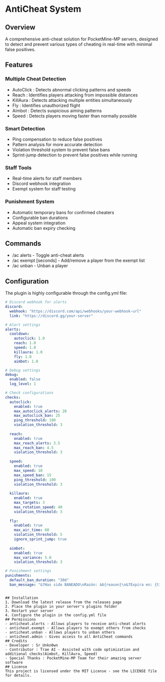 # AntiCheat System
## Overview
A comprehensive anti-cheat solution for PocketMine-MP servers, designed to detect and prevent various types of cheating in real-time with minimal false positives.

## Features
### Multiple Cheat Detection
- AutoClick : Detects abnormal clicking patterns and speeds
- Reach : Identifies players attacking from impossible distances
- KillAura : Detects attacking multiple entities simultaneously
- Fly : Identifies unauthorized flight
- Aimbot : Detects suspicious aiming patterns
- Speed : Detects players moving faster than normally possible
### Smart Detection
- Ping compensation to reduce false positives
- Pattern analysis for more accurate detection
- Violation threshold system to prevent false bans
- Sprint-jump detection to prevent false positives while running
### Staff Tools
- Real-time alerts for staff members
- Discord webhook integration
- Exempt system for staff testing
### Punishment System
- Automatic temporary bans for confirmed cheaters
- Configurable ban durations
- Appeal system integration
- Automatic ban expiry checking
## Commands
- /ac alerts - Toggle anti-cheat alerts
- /ac exempt <player> [seconds] - Add/remove a player from the exempt list
- /ac unban <player> - Unban a player
## Configuration
The plugin is highly configurable through the config.yml file:

```yaml
# Discord webhook for alerts
discord:
  webhook: "https://discord.com/api/webhooks/your-webhook-url"
  link: "https://discord.gg/your-server"

# Alert settings
alerts:
  cooldown:
    autoclick: 1.0
    reach: 1.0
    speed: 1.0
    killaura: 1.0
    fly: 1.0
    aimbot: 1.0

# Debug settings
debug:
  enabled: false
  log_level: 1

# Check configurations
checks:
  autoclick:
    enabled: true
    max_autoclick_alerts: 20
    max_autoclick_ban: 25
    ping_threshold: 100
    violation_threshold: 3
  
  reach:
    enabled: true
    max_reach_alerts: 3.5
    max_reach_ban: 4.5
    violation_threshold: 3
  
  speed:
    enabled: true
    max_speed: 10
    max_speed_ban: 15
    ping_threshold: 100
    violation_threshold: 3
  
  killaura:
    enabled: true
    max_targets: 3
    max_rotation_speed: 40
    violation_threshold: 3
  
  fly:
    enabled: true
    max_air_time: 60
    violation_threshold: 5
    ignore_sprint_jump: true
  
  aimbot:
    enabled: true
    max_variance: 5.0
    violation_threshold: 3

# Punishment settings
punishments:
  default_ban_duration: "30d"
  ban_message: "&7Has sido BANEADO\nRazón: &6{reason}\n&7Expira en: {time}\n&7Si deseas apelar el ban: &6{discord}"
 ```
```

## Installation
1. Download the latest release from the releases page
2. Place the plugin in your server's plugins folder
3. Restart your server
4. Configure the plugin in the config.yml file
## Permissions
- anticheat.alerts - Allows players to receive anti-cheat alerts
- anticheat.exempt - Allows players to exempt others from checks
- anticheat.unban - Allows players to unban others
- anticheat.admin - Gives access to all AntiCheat commands
## Credits
- Developer : Sr_Unkn0wn
- Contributor : Trae AI - Assisted with code optimization and additional checks(Aimbot, KillAura, Speed)
- Special Thanks : PocketMine-MP Team for their amazing server software
## License
This project is licensed under the MIT License - see the LICENSE file for details.